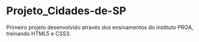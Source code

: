 # Projeto_Cidades-de-SP
Primeiro projeto desenvolvido através dos ensinamentos do instituto PROA, treinando HTML5 e CSS3.
